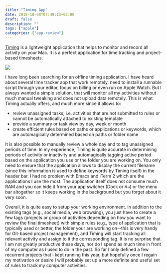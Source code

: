 ```yaml
---
title: "Timing App"
date: 2018-10-08T07:49:13+02:00
draft: false
description: ""
tags: ["apple"]
categories: ["app-review"]
---
```


[Timing](https://timingapp.com) is a lightweight application that helps to monitor and record all activity on your Mac. It is a perfect application for time tracking and project-based timesheets.

<!--more-->

![](/img/2018-10-08-08-28-35.png)

I have long been searching for an offline timing application. I have heard about several time tracker app that work remotely, need to install a runnable script through your editor, focus on billing or even run on Apple Watch. But I always wanted a simple solution, that will monitor all my activities without much manual tweaking and does not upload data remotely. This is what Timing actually offers, and much more since it allows to:

- review unassigned tasks, i.e. activities that are not submitted to rules or cannot be automatically attached to existing template 
- provide a summary or task view by day, week or month
- create efficient rules based on paths or applications or keywords, which are automagically determined based on paths or folder name

It is also possible to manually review a whole day and to tag unassigned periods of time. In my experience, Timing is quite accurate in determining periods of activity or inactivity and automagically tagging active period based on the application you use or the folder you are working on. You only need to ensure that the application allows to display the current filename (since this information is used to define keywords by Timing itself) in the header bar. I had no problem with Emacs and iTerm 2 which are the applications I use the most. The application itself does not consume much RAM and you can hide it from your app switcher (Dock or <kbd>⌘⇥</kbd>) or the menu bar altogether so it keeps working in the background but you forget about it very soon. 

Overall, it is quite easy to setup your working environment. In addition to the existing tags (e.g., social media, web browsing), you just have to create a few tags (projects or group of activities depending on how you want to review the final timesheet) with simple rules (e.g., type of application that is typically used or better, the folder your are working on--this is very handy for Git-based project management), and Timing will start tracking all relevant activity and assign to it the corresponding tag. It is no surprise that I am not greatly productive these days, nor do I spend as much time in front of my computer as I used to do in the past. So far I only defined a few recurrent projects that I kept running this year, but hopefully once I regain my motivation or desire I will probably set up a more definite and useful set of rules to track my computer activities.

